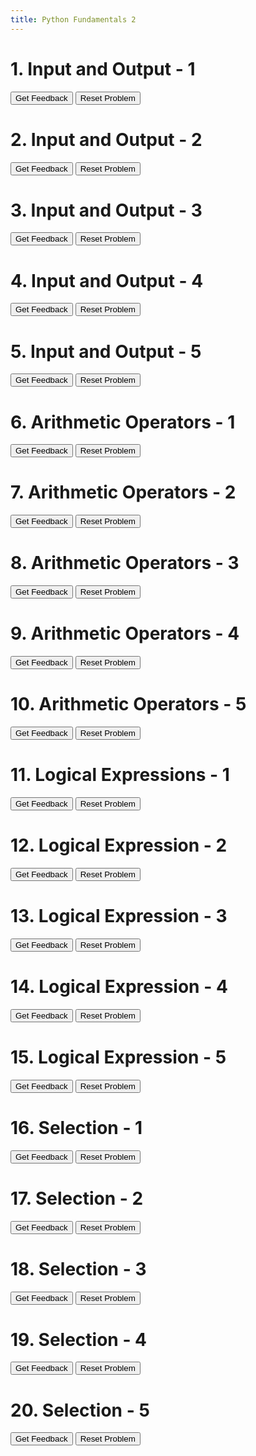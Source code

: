 ```yaml
---
title: Python Fundamentals 2
---
```

<h1>1. Input and Output - 1</h1>
<div id="gary1-sortableTrash" class="sortable-code"></div> 
<div id="gary1-sortable" class="sortable-code"></div> 
<div style="clear:both;"></div> 
<p> 
    <input id="gary1-feedbackLink" value="Get Feedback" type="button" /> 
    <input id="gary1-newInstanceLink" value="Reset Problem" type="button" /> 
</p> 
<script type="text/javascript"> 
(function(){
  var initial = "print(&quot;Hello, World!&quot;)\n" +
    "print(&quot;Welcome to Python!&quot;)\n" +
    "print(Hello) #distractor";
  var parsonsPuzzle = new ParsonsWidget({
    "sortableId": "gary1-sortable",
    "max_wrong_lines": 10,
    "grader": ParsonsWidget._graders.LineBasedGrader,
    "exec_limit": 2500,
    "can_indent": true,
    "x_indent": 50,
    "lang": "en",
    "show_feedback": true,
    "trashId": "gary1-sortableTrash"
  });
  parsonsPuzzle.init(initial);
  parsonsPuzzle.shuffleLines();
  $("#gary1-newInstanceLink").click(function(event){ 
      event.preventDefault(); 
      parsonsPuzzle.shuffleLines(); 
  }); 
  $("#gary1-feedbackLink").click(function(event){ 
      event.preventDefault(); 
      parsonsPuzzle.getFeedback(); 
  }); 
})(); 
</script>

<h1>2. Input and Output - 2</h1>
<div id="gary2-sortableTrash" class="sortable-code"></div> 
<div id="gary2-sortable" class="sortable-code"></div> 
<div style="clear:both;"></div> 
<p> 
    <input id="gary2-feedbackLink" value="Get Feedback" type="button" /> 
    <input id="gary2-newInstanceLink" value="Reset Problem" type="button" /> 
</p> 
<script type="text/javascript"> 
(function(){
  var initial = "name = input(&quot;What is your name? &quot;)\n" +
    "print(&quot;Nice to meet you, &quot; + name + &quot;!&quot;)\n" +
    "print(&quot;Enter your age:&quot;) #distractor";
  var parsonsPuzzle = new ParsonsWidget({
    "sortableId": "gary2-sortable",
    "max_wrong_lines": 10,
    "grader": ParsonsWidget._graders.LineBasedGrader,
    "exec_limit": 2500,
    "can_indent": true,
    "x_indent": 50,
    "lang": "en",
    "show_feedback": true,
    "trashId": "gary2-sortableTrash"
  });
  parsonsPuzzle.init(initial);
  parsonsPuzzle.shuffleLines();
  $("#gary2-newInstanceLink").click(function(event){ 
      event.preventDefault(); 
      parsonsPuzzle.shuffleLines(); 
  }); 
  $("#gary2-feedbackLink").click(function(event){ 
      event.preventDefault(); 
      parsonsPuzzle.getFeedback(); 
  }); 
})(); 
</script>

<h1>3. Input and Output - 3</h1>
<div id="gary3-sortableTrash" class="sortable-code"></div> 
<div id="gary3-sortable" class="sortable-code"></div> 
<div style="clear:both;"></div> 
<p> 
    <input id="gary3-feedbackLink" value="Get Feedback" type="button" /> 
    <input id="gary3-newInstanceLink" value="Reset Problem" type="button" /> 
</p> 
<script type="text/javascript"> 
(function(){
  var initial = "num = input(&quot;Enter a number: &quot;)\n" +
    "print(&quot;You entered: &quot; + num)\n" +
    "print(num + 5) #distractor";
  var parsonsPuzzle = new ParsonsWidget({
    "sortableId": "gary3-sortable",
    "max_wrong_lines": 10,
    "grader": ParsonsWidget._graders.LineBasedGrader,
    "exec_limit": 2500,
    "can_indent": true,
    "x_indent": 50,
    "lang": "en",
    "show_feedback": true,
    "trashId": "gary3-sortableTrash"
  });
  parsonsPuzzle.init(initial);
  parsonsPuzzle.shuffleLines();
  $("#gary3-newInstanceLink").click(function(event){ 
      event.preventDefault(); 
      parsonsPuzzle.shuffleLines(); 
  }); 
  $("#gary3-feedbackLink").click(function(event){ 
      event.preventDefault(); 
      parsonsPuzzle.getFeedback(); 
  }); 
})(); 
</script>

<h1>4. Input and Output - 4</h1>
<div id="gary4-sortableTrash" class="sortable-code"></div> 
<div id="gary4-sortable" class="sortable-code"></div> 
<div style="clear:both;"></div> 
<p> 
    <input id="gary4-feedbackLink" value="Get Feedback" type="button" /> 
    <input id="gary4-newInstanceLink" value="Reset Problem" type="button" /> 
</p> 
<script type="text/javascript"> 
(function(){
  var initial = "age = input(&quot;How old are you? &quot;)\n" +
    "print(&quot;You are &quot; + age + &quot; years old.&quot;)\n" +
    "print(Your age is: age) #distractor";
  var parsonsPuzzle = new ParsonsWidget({
    "sortableId": "gary4-sortable",
    "max_wrong_lines": 10,
    "grader": ParsonsWidget._graders.LineBasedGrader,
    "exec_limit": 2500,
    "can_indent": true,
    "x_indent": 50,
    "lang": "en",
    "show_feedback": true,
    "trashId": "gary4-sortableTrash"
  });
  parsonsPuzzle.init(initial);
  parsonsPuzzle.shuffleLines();
  $("#gary4-newInstanceLink").click(function(event){ 
      event.preventDefault(); 
      parsonsPuzzle.shuffleLines(); 
  }); 
  $("#gary4-feedbackLink").click(function(event){ 
      event.preventDefault(); 
      parsonsPuzzle.getFeedback(); 
  }); 
})(); 
</script>

<h1>5. Input and Output - 5</h1>
<div id="gary5-sortableTrash" class="sortable-code"></div> 
<div id="gary5-sortable" class="sortable-code"></div> 
<div style="clear:both;"></div> 
<p> 
    <input id="gary5-feedbackLink" value="Get Feedback" type="button" /> 
    <input id="gary5-newInstanceLink" value="Reset Problem" type="button" /> 
</p> 
<script type="text/javascript"> 
(function(){
  var initial = "color = input(&quot;What is your favorite color? &quot;)\n" +
    "print(&quot;Wow! &quot; + color + &quot; is a great color!&quot;)\n" +
    "print(&quot;Your color is cool&quot;) #distractor";
  var parsonsPuzzle = new ParsonsWidget({
    "sortableId": "gary5-sortable",
    "max_wrong_lines": 10,
    "grader": ParsonsWidget._graders.LineBasedGrader,
    "exec_limit": 2500,
    "can_indent": true,
    "x_indent": 50,
    "lang": "en",
    "show_feedback": true,
    "trashId": "gary5-sortableTrash"
  });
  parsonsPuzzle.init(initial);
  parsonsPuzzle.shuffleLines();
  $("#gary5-newInstanceLink").click(function(event){ 
      event.preventDefault(); 
      parsonsPuzzle.shuffleLines(); 
  }); 
  $("#gary5-feedbackLink").click(function(event){ 
      event.preventDefault(); 
      parsonsPuzzle.getFeedback(); 
  }); 
})(); 
</script>

<h1>6. Arithmetic Operators - 1</h1>
<div id="gary6-sortableTrash" class="sortable-code"></div> 
<div id="gary6-sortable" class="sortable-code"></div> 
<div style="clear:both;"></div> 
<p> 
    <input id="gary6-feedbackLink" value="Get Feedback" type="button" /> 
    <input id="gary6-newInstanceLink" value="Reset Problem" type="button" /> 
</p> 
<script type="text/javascript"> 
(function(){
  var initial = "a = int(input(&quot;Enter first number: &quot;))\n" +
    "b = int(input(&quot;Enter second number: &quot;))\n" +
    "print(&quot;Sum:&quot;, a + b)\n" +
    "print(a plus b) #distractor";
  var parsonsPuzzle = new ParsonsWidget({
    "sortableId": "gary6-sortable",
    "max_wrong_lines": 10,
    "grader": ParsonsWidget._graders.LineBasedGrader,
    "exec_limit": 2500,
    "can_indent": true,
    "x_indent": 50,
    "lang": "en",
    "show_feedback": true,
    "trashId": "gary6-sortableTrash"
  });
  parsonsPuzzle.init(initial);
  parsonsPuzzle.shuffleLines();
  $("#gary6-newInstanceLink").click(function(event){ 
      event.preventDefault(); 
      parsonsPuzzle.shuffleLines(); 
  }); 
  $("#gary6-feedbackLink").click(function(event){ 
      event.preventDefault(); 
      parsonsPuzzle.getFeedback(); 
  }); 
})(); 
</script>

<h1>7. Arithmetic Operators - 2</h1>
<div id="gary7-sortableTrash" class="sortable-code"></div> 
<div id="gary7-sortable" class="sortable-code"></div> 
<div style="clear:both;"></div> 
<p> 
    <input id="gary7-feedbackLink" value="Get Feedback" type="button" /> 
    <input id="gary7-newInstanceLink" value="Reset Problem" type="button" /> 
</p> 
<script type="text/javascript"> 
(function(){
  var initial = "x = 10\n" +
    "y = 3\n" +
    "result = x // y\n" +
    "print(&quot;Integer division result:&quot;, result)\n" +
    "print(x divided by y) #distractor";
  var parsonsPuzzle = new ParsonsWidget({
    "sortableId": "gary7-sortable",
    "max_wrong_lines": 10,
    "grader": ParsonsWidget._graders.LineBasedGrader,
    "exec_limit": 2500,
    "can_indent": true,
    "x_indent": 50,
    "lang": "en",
    "show_feedback": true,
    "trashId": "gary7-sortableTrash"
  });
  parsonsPuzzle.init(initial);
  parsonsPuzzle.shuffleLines();
  $("#gary7-newInstanceLink").click(function(event){ 
      event.preventDefault(); 
      parsonsPuzzle.shuffleLines(); 
  }); 
  $("#gary7-feedbackLink").click(function(event){ 
      event.preventDefault(); 
      parsonsPuzzle.getFeedback(); 
  }); 
})(); 
</script>

<h1>8. Arithmetic Operators - 3</h1>
<div id="gary8-sortableTrash" class="sortable-code"></div> 
<div id="gary8-sortable" class="sortable-code"></div> 
<div style="clear:both;"></div> 
<p> 
    <input id="gary8-feedbackLink" value="Get Feedback" type="button" /> 
    <input id="gary8-newInstanceLink" value="Reset Problem" type="button" /> 
</p> 
<script type="text/javascript"> 
(function(){
  var initial = "num = 5\n" +
    "square = num ** 2\n" +
    "print(&quot;Square:&quot;, square)\n" +
    "print(num * num) #distractor";
  var parsonsPuzzle = new ParsonsWidget({
    "sortableId": "gary8-sortable",
    "max_wrong_lines": 10,
    "grader": ParsonsWidget._graders.LineBasedGrader,
    "exec_limit": 2500,
    "can_indent": true,
    "x_indent": 50,
    "lang": "en",
    "show_feedback": true,
    "trashId": "gary8-sortableTrash"
  });
  parsonsPuzzle.init(initial);
  parsonsPuzzle.shuffleLines();
  $("#gary8-newInstanceLink").click(function(event){ 
      event.preventDefault(); 
      parsonsPuzzle.shuffleLines(); 
  }); 
  $("#gary8-feedbackLink").click(function(event){ 
      event.preventDefault(); 
      parsonsPuzzle.getFeedback(); 
  }); 
})(); 
</script>

<h1>9. Arithmetic Operators - 4</h1>
<div id="gary9-sortableTrash" class="sortable-code"></div> 
<div id="gary9-sortable" class="sortable-code"></div> 
<div style="clear:both;"></div> 
<p> 
    <input id="gary9-feedbackLink" value="Get Feedback" type="button" /> 
    <input id="gary9-newInstanceLink" value="Reset Problem" type="button" /> 
</p> 
<script type="text/javascript"> 
(function(){
  var initial = "n = 15\n" +
    "mod_result = n % 4\n" +
    "print(&quot;Remainder:&quot;, mod_result)\n" +
    "print(n mod 4) #distractor";
  var parsonsPuzzle = new ParsonsWidget({
    "sortableId": "gary9-sortable",
    "max_wrong_lines": 10,
    "grader": ParsonsWidget._graders.LineBasedGrader,
    "exec_limit": 2500,
    "can_indent": true,
    "x_indent": 50,
    "lang": "en",
    "show_feedback": true,
    "trashId": "gary9-sortableTrash"
  });
  parsonsPuzzle.init(initial);
  parsonsPuzzle.shuffleLines();
  $("#gary9-newInstanceLink").click(function(event){ 
      event.preventDefault(); 
      parsonsPuzzle.shuffleLines(); 
  }); 
  $("#gary9-feedbackLink").click(function(event){ 
      event.preventDefault(); 
      parsonsPuzzle.getFeedback(); 
  }); 
})(); 
</script>

<h1>10. Arithmetic Operators - 5</h1>
<div id="gary10-sortableTrash" class="sortable-code"></div> 
<div id="gary10-sortable" class="sortable-code"></div> 
<div style="clear:both;"></div> 
<p> 
    <input id="gary10-feedbackLink" value="Get Feedback" type="button" /> 
    <input id="gary10-newInstanceLink" value="Reset Problem" type="button" /> 
</p> 
<script type="text/javascript"> 
(function(){
  var initial = "length = 7\n" +
    "width = 4\n" +
    "area = length * width\n" +
    "print(&quot;Area:&quot;, area)\n" +
    "print(length times width) #distractor";
  var parsonsPuzzle = new ParsonsWidget({
    "sortableId": "gary10-sortable",
    "max_wrong_lines": 10,
    "grader": ParsonsWidget._graders.LineBasedGrader,
    "exec_limit": 2500,
    "can_indent": true,
    "x_indent": 50,
    "lang": "en",
    "show_feedback": true,
    "trashId": "gary10-sortableTrash"
  });
  parsonsPuzzle.init(initial);
  parsonsPuzzle.shuffleLines();
  $("#gary10-newInstanceLink").click(function(event){ 
      event.preventDefault(); 
      parsonsPuzzle.shuffleLines(); 
  }); 
  $("#gary10-feedbackLink").click(function(event){ 
      event.preventDefault(); 
      parsonsPuzzle.getFeedback(); 
  }); 
})(); 
</script>

<h1>11. Logical Expressions - 1</h1>
<div id="gary11-sortableTrash" class="sortable-code"></div> 
<div id="gary11-sortable" class="sortable-code"></div> 
<div style="clear:both;"></div> 
<p> 
    <input id="gary11-feedbackLink" value="Get Feedback" type="button" /> 
    <input id="gary11-newInstanceLink" value="Reset Problem" type="button" /> 
</p> 
<script type="text/javascript"> 
(function(){
  var initial = "age = 18\n" +
    "if age >= 18:\n" +
    "    print(&quot;You can vote.&quot;)\n" +
    "print(&quot;You are a child&quot;) #distractor";
  var parsonsPuzzle = new ParsonsWidget({
    "sortableId": "gary11-sortable",
    "max_wrong_lines": 10,
    "grader": ParsonsWidget._graders.LineBasedGrader,
    "exec_limit": 2500,
    "can_indent": true,
    "x_indent": 50,
    "lang": "en",
    "show_feedback": true,
    "trashId": "gary11-sortableTrash"
  });
  parsonsPuzzle.init(initial);
  parsonsPuzzle.shuffleLines();
  $("#gary11-newInstanceLink").click(function(event){ 
      event.preventDefault(); 
      parsonsPuzzle.shuffleLines(); 
  }); 
  $("#gary11-feedbackLink").click(function(event){ 
      event.preventDefault(); 
      parsonsPuzzle.getFeedback(); 
  }); 
})(); 
</script>

<h1>12. Logical Expression - 2</h1>
<div id="gary12-sortableTrash" class="sortable-code"></div> 
<div id="gary12-sortable" class="sortable-code"></div> 
<div style="clear:both;"></div> 
<p> 
    <input id="gary12-feedbackLink" value="Get Feedback" type="button" /> 
    <input id="gary12-newInstanceLink" value="Reset Problem" type="button" /> 
</p> 
<script type="text/javascript"> 
(function(){
  var initial = "num = 10\n" +
    "if num % 2 == 0:\n" +
    "    print(&quot;Even number&quot;)\n" +
    "print(&quot;Odd number&quot;) #distractor";
  var parsonsPuzzle = new ParsonsWidget({
    "sortableId": "gary12-sortable",
    "max_wrong_lines": 10,
    "grader": ParsonsWidget._graders.LineBasedGrader,
    "exec_limit": 2500,
    "can_indent": true,
    "x_indent": 50,
    "lang": "en",
    "show_feedback": true,
    "trashId": "gary12-sortableTrash"
  });
  parsonsPuzzle.init(initial);
  parsonsPuzzle.shuffleLines();
  $("#gary12-newInstanceLink").click(function(event){ 
      event.preventDefault(); 
      parsonsPuzzle.shuffleLines(); 
  }); 
  $("#gary12-feedbackLink").click(function(event){ 
      event.preventDefault(); 
      parsonsPuzzle.getFeedback(); 
  }); 
})(); 
</script>

<h1>13. Logical Expression - 3</h1>
<div id="gary13-sortableTrash" class="sortable-code"></div> 
<div id="gary13-sortable" class="sortable-code"></div> 
<div style="clear:both;"></div> 
<p> 
    <input id="gary13-feedbackLink" value="Get Feedback" type="button" /> 
    <input id="gary13-newInstanceLink" value="Reset Problem" type="button" /> 
</p> 
<script type="text/javascript"> 
(function(){
  var initial = "temperature = 25\n" +
    "if temperature > 30:\n" +
    "    print(&quot;It is hot.&quot;)\n" +
    "elif temperature < 10:\n" +
    "    print(&quot;It is cold.&quot;)\n" +
    "else:\n" +
    "    print(&quot;It is moderate.&quot;)\n" +
    "print(&quot;Check weather&quot;) #distractor";
  var parsonsPuzzle = new ParsonsWidget({
    "sortableId": "gary13-sortable",
    "max_wrong_lines": 10,
    "grader": ParsonsWidget._graders.LineBasedGrader,
    "exec_limit": 2500,
    "can_indent": true,
    "x_indent": 50,
    "lang": "en",
    "show_feedback": true,
    "trashId": "gary13-sortableTrash"
  });
  parsonsPuzzle.init(initial);
  parsonsPuzzle.shuffleLines();
  $("#gary13-newInstanceLink").click(function(event){ 
      event.preventDefault(); 
      parsonsPuzzle.shuffleLines(); 
  }); 
  $("#gary13-feedbackLink").click(function(event){ 
      event.preventDefault(); 
      parsonsPuzzle.getFeedback(); 
  }); 
})(); 
</script>

<h1>14. Logical Expression - 4</h1>
<div id="gary14-sortableTrash" class="sortable-code"></div> 
<div id="gary14-sortable" class="sortable-code"></div> 
<div style="clear:both;"></div> 
<p> 
    <input id="gary14-feedbackLink" value="Get Feedback" type="button" /> 
    <input id="gary14-newInstanceLink" value="Reset Problem" type="button" /> 
</p> 
<script type="text/javascript"> 
(function(){
  var initial = "x = 5\n" +
    "y = 10\n" +
    "if x < y and y > 5:\n" +
    "    print(&quot;Both conditions are true&quot;)\n" +
    "print(&quot;At least one is false&quot;) #distractor";
  var parsonsPuzzle = new ParsonsWidget({
    "sortableId": "gary14-sortable",
    "max_wrong_lines": 10,
    "grader": ParsonsWidget._graders.LineBasedGrader,
    "exec_limit": 2500,
    "can_indent": true,
    "x_indent": 50,
    "lang": "en",
    "show_feedback": true,
    "trashId": "gary14-sortableTrash"
  });
  parsonsPuzzle.init(initial);
  parsonsPuzzle.shuffleLines();
  $("#gary14-newInstanceLink").click(function(event){ 
      event.preventDefault(); 
      parsonsPuzzle.shuffleLines(); 
  }); 
  $("#gary14-feedbackLink").click(function(event){ 
      event.preventDefault(); 
      parsonsPuzzle.getFeedback(); 
  }); 
})(); 
</script>

<h1>15. Logical Expression - 5</h1>
<div id="gary15-sortableTrash" class="sortable-code"></div> 
<div id="gary15-sortable" class="sortable-code"></div> 
<div style="clear:both;"></div> 
<p> 
    <input id="gary15-feedbackLink" value="Get Feedback" type="button" /> 
    <input id="gary15-newInstanceLink" value="Reset Problem" type="button" /> 
</p> 
<script type="text/javascript"> 
(function(){
  var initial = "num = input(&quot;Enter a number:&quot;)\n" +
    "b = False\n" +
    "if (num != 10):\n" +
    "    print(&quot;b is False&quot;)\n" +
    "print(&quot;Your number is 10&quot;) #distractor" + "\n" +
    "if (num not 10) #distractor";
  var parsonsPuzzle = new ParsonsWidget({
    "sortableId": "gary15-sortable",
    "max_wrong_lines": 10,
    "grader": ParsonsWidget._graders.LineBasedGrader,
    "exec_limit": 2500,
    "can_indent": true,
    "x_indent": 50,
    "lang": "en",
    "show_feedback": true,
    "trashId": "gary15-sortableTrash"
  });
  parsonsPuzzle.init(initial);
  parsonsPuzzle.shuffleLines();
  $("#gary15-newInstanceLink").click(function(event){ 
      event.preventDefault(); 
      parsonsPuzzle.shuffleLines(); 
  }); 
  $("#gary15-feedbackLink").click(function(event){ 
      event.preventDefault(); 
      parsonsPuzzle.getFeedback(); 
  }); 
})(); 
</script>

<h1>16. Selection - 1</h1>
<div id="gary16-sortableTrash" class="sortable-code"></div> 
<div id="gary16-sortable" class="sortable-code"></div> 
<div style="clear:both;"></div> 
<p> 
    <input id="gary16-feedbackLink" value="Get Feedback" type="button" /> 
    <input id="gary16-newInstanceLink" value="Reset Problem" type="button" /> 
</p> 
<script type="text/javascript"> 
(function(){
  var initial = "score = int(input(&quot;Enter your score: &quot;))\n" +
    "if score >= 50:\n" +
    "    print(&quot;You passed!&quot;)\n" +
    "else:\n" +
    "    print(&quot;You failed.&quot;)\n" +
    "elif: #distractor";
  var parsonsPuzzle = new ParsonsWidget({
    "sortableId": "gary16-sortable",
    "max_wrong_lines": 10,
    "grader": ParsonsWidget._graders.LineBasedGrader,
    "exec_limit": 2500,
    "can_indent": true,
    "x_indent": 50,
    "lang": "en",
    "show_feedback": true,
    "trashId": "gary16-sortableTrash"
  });
  parsonsPuzzle.init(initial);
  parsonsPuzzle.shuffleLines();
  $("#gary16-newInstanceLink").click(function(event){ 
      event.preventDefault(); 
      parsonsPuzzle.shuffleLines(); 
  }); 
  $("#gary16-feedbackLink").click(function(event){ 
      event.preventDefault(); 
      parsonsPuzzle.getFeedback(); 
  }); 
})(); 
</script>

<h1>17. Selection - 2</h1>
<div id="gary17-sortableTrash" class="sortable-code"></div> 
<div id="gary17-sortable" class="sortable-code"></div> 
<div style="clear:both;"></div> 
<p> 
    <input id="gary17-feedbackLink" value="Get Feedback" type="button" /> 
    <input id="gary17-newInstanceLink" value="Reset Problem" type="button" /> 
</p> 
<script type="text/javascript"> 
(function(){
  var initial = "x = input(&quot;Enter a number:&quot;)\n" +
    "if x == 1:\n" +
    "    print(&quot;One&quot;)\n" +
    "elif x == 2:\n" +
    "    print(&quot;Two&quot;)\n" +
    "else:\n" +
    "    print(&quot;Your number is not recognised&quot;)\n" +
    "print(x is three) #distractor";
  var parsonsPuzzle = new ParsonsWidget({
    "sortableId": "gary17-sortable",
    "max_wrong_lines": 10,
    "grader": ParsonsWidget._graders.LineBasedGrader,
    "exec_limit": 2500,
    "can_indent": true,
    "x_indent": 50,
    "lang": "en",
    "show_feedback": true,
    "trashId": "gary17-sortableTrash"
  });
  parsonsPuzzle.init(initial);
  parsonsPuzzle.shuffleLines();
  $("#gary17-newInstanceLink").click(function(event){ 
      event.preventDefault(); 
      parsonsPuzzle.shuffleLines(); 
  }); 
  $("#gary17-feedbackLink").click(function(event){ 
      event.preventDefault(); 
      parsonsPuzzle.getFeedback(); 
  }); 
})(); 
</script>

<h1>18. Selection - 3</h1>
<div id="gary18-sortableTrash" class="sortable-code"></div> 
<div id="gary18-sortable" class="sortable-code"></div> 
<div style="clear:both;"></div> 
<p> 
    <input id="gary18-feedbackLink" value="Get Feedback" type="button" /> 
    <input id="gary18-newInstanceLink" value="Reset Problem" type="button" /> 
</p> 
<script type="text/javascript"> 
(function(){
  var initial = "password = input(&quot;Enter password: &quot;)\n" +
    "if password == &quot;secure123&quot;:\n" +
    "    print(&quot;Access granted&quot;)\n" +
    "else:\n" +
    "    print(&quot;Access denied&quot;)\n" +
    ""if password = &quot;password123&quot;: #distractor";
  var parsonsPuzzle = new ParsonsWidget({
    "sortableId": "gary18-sortable",
    "max_wrong_lines": 10,
    "grader": ParsonsWidget._graders.LineBasedGrader,
    "exec_limit": 2500,
    "can_indent": true,
    "x_indent": 50,
    "lang": "en",
    "show_feedback": true,
    "trashId": "gary18-sortableTrash"
  });
  parsonsPuzzle.init(initial);
  parsonsPuzzle.shuffleLines();
  $("#gary18-newInstanceLink").click(function(event){ 
      event.preventDefault(); 
      parsonsPuzzle.shuffleLines(); 
  }); 
  $("#gary18-feedbackLink").click(function(event){ 
      event.preventDefault(); 
      parsonsPuzzle.getFeedback(); 
  }); 
})(); 
</script>

<h1>19. Selection - 4</h1>
<div id="gary19-sortableTrash" class="sortable-code"></div> 
<div id="gary19-sortable" class="sortable-code"></div> 
<div style="clear:both;"></div> 
<p> 
    <input id="gary19-feedbackLink" value="Get Feedback" type="button" /> 
    <input id="gary19-newInstanceLink" value="Reset Problem" type="button" /> 
</p> 
<script type="text/javascript"> 
(function(){
  var initial = "height = int(input(&quot;Enter your height in cm: &quot;))\n" +
    "if height >= 120:\n" +
    "    print(&quot;You can ride the roller coaster!&quot;)\n" +
    "else:\n" +
    "    print(&quot;Sorry, you are too short.&quot;)\n" +
    "print(&quot;Height checked&quot;) #distractor";
  var parsonsPuzzle = new ParsonsWidget({
    "sortableId": "gary19-sortable",
    "max_wrong_lines": 10,
    "grader": ParsonsWidget._graders.LineBasedGrader,
    "exec_limit": 2500,
    "can_indent": true,
    "x_indent": 50,
    "lang": "en",
    "show_feedback": true,
    "trashId": "gary19-sortableTrash"
  });
  parsonsPuzzle.init(initial);
  parsonsPuzzle.shuffleLines();
  $("#gary19-newInstanceLink").click(function(event){ 
      event.preventDefault(); 
      parsonsPuzzle.shuffleLines(); 
  }); 
  $("#gary19-feedbackLink").click(function(event){ 
      event.preventDefault(); 
      parsonsPuzzle.getFeedback(); 
  }); 
})(); 
</script>

<h1>20. Selection - 5</h1>
<div id="gary20-sortableTrash" class="sortable-code"></div> 
<div id="gary20-sortable" class="sortable-code"></div> 
<div style="clear:both;"></div> 
<p> 
    <input id="gary20-feedbackLink" value="Get Feedback" type="button" /> 
    <input id="gary20-newInstanceLink" value="Reset Problem" type="button" /> 
</p> 
<script type="text/javascript"> 
(function(){
  var puzzlenum = 20;
  var initial = "age = int(input(&quot;Enter age: &quot;))\n" +
    "if age < 13:\n" +
    "    print(&quot;Child&quot;)\n" +
    "elif age < 18:\n" +
    "    print(&quot;Teenager&quot;)\n" +
    "else:\n" +
    "    print(&quot;Adult&quot;)\n" +
    "print(&quot;Age group determined&quot;) #distractor";
  var parsonsPuzzle = new ParsonsWidget({
    "sortableId": "gary" + puzzlenum + "-sortable",
    "max_wrong_lines": 10,
    "grader": ParsonsWidget._graders.LineBasedGrader,
    "exec_limit": 2500,
    "can_indent": true,
    "x_indent": 50,
    "lang": "en",
    "show_feedback": true,
    "trashId": "gary20-sortableTrash"
  });
  parsonsPuzzle.init(initial);
  parsonsPuzzle.shuffleLines();
  $("#gary" + puzzlenum + "-newInstanceLink").click(function(event){ 
      event.preventDefault(); 
      parsonsPuzzle.shuffleLines(); 
  }); 
  $("#gary" + puzzlenum + "-feedbackLink").click(function(event){ 
      event.preventDefault(); 
      parsonsPuzzle.getFeedback(); 
  }); 
})(); 
</script>

